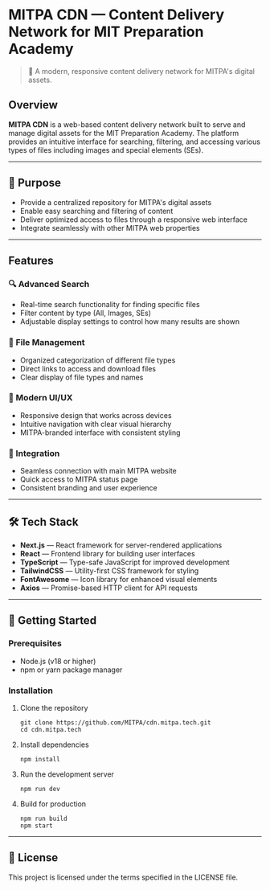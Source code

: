 # MITPA CDN — Content Delivery Network for MIT Preparation Academy

> 🚀 A modern, responsive content delivery network for MITPA's digital assets.

## Overview

**MITPA CDN** is a web-based content delivery network built to serve and manage digital assets for the MIT Preparation Academy. The platform provides an intuitive interface for searching, filtering, and accessing various types of files including images and special elements (SEs).

---

## 🌟 Purpose

- Provide a centralized repository for MITPA's digital assets
- Enable easy searching and filtering of content
- Deliver optimized access to files through a responsive web interface
- Integrate seamlessly with other MITPA web properties

---

## Features

### 🔍 Advanced Search
- Real-time search functionality for finding specific files
- Filter content by type (All, Images, SEs)
- Adjustable display settings to control how many results are shown

### 📂 File Management
- Organized categorization of different file types
- Direct links to access and download files
- Clear display of file types and names

### 🎨 Modern UI/UX
- Responsive design that works across devices
- Intuitive navigation with clear visual hierarchy
- MITPA-branded interface with consistent styling

### 🔄 Integration
- Seamless connection with main MITPA website
- Quick access to MITPA status page
- Consistent branding and user experience

---

## 🛠️ Tech Stack

- **Next.js** — React framework for server-rendered applications
- **React** — Frontend library for building user interfaces
- **TypeScript** — Type-safe JavaScript for improved development
- **TailwindCSS** — Utility-first CSS framework for styling
- **FontAwesome** — Icon library for enhanced visual elements
- **Axios** — Promise-based HTTP client for API requests

---

## 🚀 Getting Started

### Prerequisites
- Node.js (v18 or higher)
- npm or yarn package manager

### Installation
1. Clone the repository
   ```
   git clone https://github.com/MITPA/cdn.mitpa.tech.git
   cd cdn.mitpa.tech
   ```

2. Install dependencies
   ```
   npm install
   ```

3. Run the development server
   ```
   npm run dev
   ```

4. Build for production
   ```
   npm run build
   npm start
   ```

---

## 📝 License
This project is licensed under the terms specified in the LICENSE file.